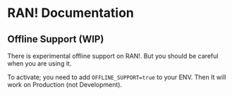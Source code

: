 # RAN! Documentation

## Offline Support (WIP)

There is experimental offline support on RAN!. But you should be careful when you are using it.

To activate; you need to add ```OFFLINE_SUPPORT=true``` to your ENV. Then It will work on Production (not Development).
